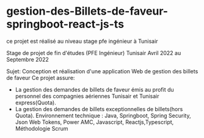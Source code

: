 # gestion-des-Billets-de-faveur-springboot-react-js-ts
ce projet est réalisé  au niveau stage pfe  ingénieur à Tunisair 

 
Stage de projet de fin d'études (PFE Ingénieur)
Tunisair
Avril 2022 au Septembre 2022

Sujet: Conception et réalisation d'une application Web de gestion des billets de faveur
Ce projet assure:
- La gestion des demandes de billets de faveur émis au profit du personnel des
compagnies aériennes Tunisair et Tunisair express(Quota).
- La gestion des demandes de billets exceptionnelles de billets(hors Quota).
Environnement technique : Java, Springboot, Spring Security, Json Web Tokens, Power AMC, Javascript, Reactjs,Typescript, Méthodologie Scrum
